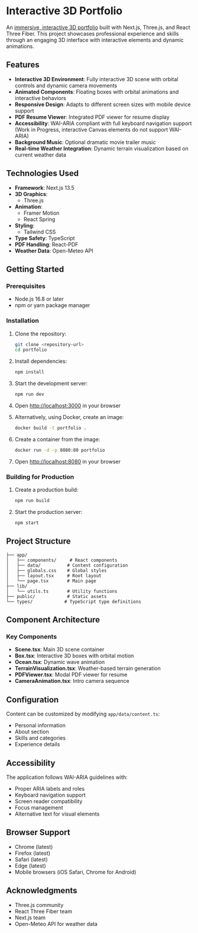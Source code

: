 # Interactive 3D Portfolio

An [immersive, interactive 3D portfolio](https://smeckman.github.io) built with Next.js, Three.js, and React Three Fiber. This project showcases professional experience and skills through an engaging 3D interface with interactive elements and dynamic animations.

## Features

- **Interactive 3D Environment**: Fully interactive 3D scene with orbital controls and dynamic camera movements
- **Animated Components**: Floating boxes with orbital animations and interactive behaviors
- **Responsive Design**: Adapts to different screen sizes with mobile device support
- **PDF Resume Viewer**: Integrated PDF viewer for resume display
- **Accessibility**: WAI-ARIA compliant with full keyboard navigation support (Work in Progress, interactive Canvas elements do not support WAI-ARIA)
- **Background Music**: Optional dramatic movie trailer music
- **Real-time Weather Integration**: Dynamic terrain visualization based on current weather data

## Technologies Used

- **Framework**: Next.js 13.5
- **3D Graphics**:
  - Three.js
- **Animation**:
  - Framer Motion
  - React Spring
- **Styling**:
  - Tailwind CSS
- **Type Safety**: TypeScript
- **PDF Handling**: React-PDF
- **Weather Data**: Open-Meteo API

## Getting Started

### Prerequisites

- Node.js 16.8 or later
- npm or yarn package manager

### Installation

1. Clone the repository:
   ```bash
   git clone <repository-url>
   cd portfolio
   ```

2. Install dependencies:
   ```bash
   npm install
   ```

3. Start the development server:
   ```bash
   npm run dev
   ```

4. Open [http://localhost:3000](http://localhost:3000) in your browser

5. Alternatively, using Docker, create an image:
   ```bash
   docker build -t portfolio .
   ```

6. Create a container from the image:
   ```bash
   docker run -d -p 8080:80 portfolio

7. Open [http://localhost:8080](http://localhost:8080) in your browser

### Building for Production

1. Create a production build:
   ```bash
   npm run build
   ```

2. Start the production server:
   ```bash
   npm start
   ```

## Project Structure

```
├── app/
│   ├── components/     # React components
│   ├── data/          # Content configuration
│   ├── globals.css    # Global styles
│   ├── layout.tsx     # Root layout
│   └── page.tsx       # Main page
├── lib/
│   └── utils.ts       # Utility functions
├── public/            # Static assets
└── types/            # TypeScript type definitions
```

## Component Architecture

### Key Components

- **Scene.tsx**: Main 3D scene container
- **Box.tsx**: Interactive 3D boxes with orbital motion
- **Ocean.tsx**: Dynamic wave animation
- **TerrainVisualization.tsx**: Weather-based terrain generation
- **PDFViewer.tsx**: Modal PDF viewer for resume
- **CameraAnimation.tsx**: Intro camera sequence

## Configuration

Content can be customized by modifying `app/data/content.ts`:

- Personal information
- About section
- Skills and categories
- Experience details

## Accessibility

The application follows WAI-ARIA guidelines with:

- Proper ARIA labels and roles
- Keyboard navigation support
- Screen reader compatibility
- Focus management
- Alternative text for visual elements

## Browser Support

- Chrome (latest)
- Firefox (latest)
- Safari (latest)
- Edge (latest)
- Mobile browsers (iOS Safari, Chrome for Android)

## Acknowledgments

- Three.js community
- React Three Fiber team
- Next.js team
- Open-Meteo API for weather data
